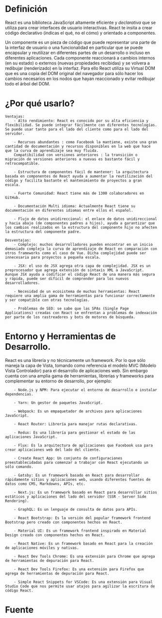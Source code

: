 # Definición
React es una biblioteca JavaScript altamente eficiente y *declarativa* que se utiliza para crear interfaces de usuario interactivas. React te insita a crear código declarativo (indicas el qué, no el cómo) y orientado a componentes.

Un componente es un pieza de código que puede representar una parte de la interfaz de usuario o una funcionalidad en particular que se puede encapsular y reutilizar en diferentes partes de un desarrollo o incluso en diferentes aplicaciones. Cada componente reaccionará a cambios internos (en su estado) o externos (nuevas propiedades recibidas) y se volvera a redibujar (renderizado) en la interfaz. Para ello React utiliza su Virtual DOM que es una copia del DOM original del navegador para sólo hacer los cambios necesarios en los nodos que hayan reaccionado y evitar redibujar todo el árbol del DOM.

# ¿Por qué usarlo?

    Ventajas:
        - Alto rendimiento: React es conocido por su alta eficiencia y flexibilidad. Se puede integrar fácilmente con diferentes tecnologías. Se puede usar tanto para el lado del cliente como para el lado del servidor.

        - Recursos abundantes : como Facebook la mantiene, existe una gran cantidad de documentación y recursos disponibles en la web que hace que la curva de aprendizaje sea muy fluida.
        Compatibilidad con versiones anteriores : la transición o migración de versiones anteriores a nuevas es bastante fácil y retrocompatible.

        - Estructura de componentes fácil de mantener: la arquitectura basada en componentes de React ayuda a aumentar la reutilización del código y facilita bastante el mantenimiento de proyectos a gran escala.

        - Fuerte Comunidad: React tiene más de 1300 colaboradores en GitHub.

        - Documentación Multi idioma: Actualmente React tiene su documentación en diferentes idiomas entre ellos el español.

        - Flujo de datos unidireccional: el enlace de datos unidireccional y hacia abajo (de componentes padres a hijos), ayuda a garantizar que los cambios realizados en la estructura del componente hijo no afecten la estructura del componente padre.

    Desventajas:
        - Complejo: muchos desarrolladores pueden encontrar en un inicio demasiado compleja la curva de aprendizaje de React en comparación con otros frameworks como el caso de Vue. Dicha complejidad puede ser innecesaria para proyectos a pequeña escala.

        - JSX: el uso de JSX agrega otra capa de complejidad. JSX es un preprocesador que agrega extensión de sintaxis XML a JavaScript. Aunque JSX ayuda a codificar el código React de una manera más segura y rápida, puede ser difícil de comprender para los nuevos desarrolladores.

        - Necesidad de un ecosistema de muchas herramientas: React requiere una amplia gama de herramientas para funcionar correctamente y ser compatible con otras tecnologías.

        - Problemas de SEO: se sabe que las SPAs (Single Page Applications) creadas con React se enfrentan a problemas de indexación por parte de los rastreadores y bots de motores de búsqueda.

# Entorno y Herramientas de Desarrollo.
React es una librería y no técnicamente un framework. Por lo que sólo maneja la capa de Vista, tomando como referencia el modelo MVC (Modelo Vista Controlador) para el desarrollo de aplicaciones web. Sin embargo cuenta con una amplia gama de herramientas, librerías y frameworks para complementar su entorno de desarrollo, por ejemplo:

        - Node.js y NPM: Para ejecutar el entorno de desarrollo e instalar dependencias.

        - Yarn: Un gestor de paquetes JavaScript.

        - Webpack: Es un empaquetador de archivos para aplicaciones JavaScript.

        - React Router: Librería para manejar rutas declarativas.

        - Redux: Es una librería para gestionar el estado de las aplicaciones JavaScript.

        - Flux: Es la arquitectura de aplicaciones que Facebook usa para crear aplicaciones web del lado del cliente.

        - Create React App: Un conjunto de configuraciones preestablecidadas para comenzar a trabajar con React ejecutando un sólo comando.

        - Gatsby: Es un framework basado en React para desarrollar rápidamente sitios y aplicaciones web, usando diferentes fuentes de datos como CMS, Markdowns, APIs, etc.

        - Next.js: Es un framework basado en React para desarrollar sitios estáticos y aplicaciones del lado del servidor (SSR - Server Side Rendering).

        - GraphQL: Es un lenguaje de consulta de datos para APIs.

        - React Bootstrap: Es la versión del popular framework frontend Bootstrap pero creado con componentes hechos en React.

        - Material UI: Es un framework frontend inspirado en Material Design creado con componentes hechos en React.

        - React Native: Es un framework basado en React para la creación de aplicaciones móviles y nativas.

        - React Dev Tools Chrome: Es una extensión para Chrome que agrega de herramientas de depuración para React.
        
        - React Dev Tools Firefox: Es una extensión para Firefox que agrega de herramientas de depuración para React.

        - Simple React Snippets for VSCode: Es una extensión para Visual Studio Code que nos permite usar atajos para agilizar la escritura de código React.

# Fuente
<!-- https://jonmircha.com/react#introducci%C3%B3n -->